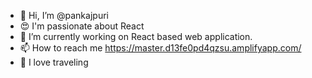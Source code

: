 - 👋 Hi, I’m @pankajpuri
- 😍 I'm passionate about React
- 🌱 I’m currently working on React based web application.
- 📫 How to reach me https://master.d13fe0pd4qzsu.amplifyapp.com/
- 💞️  I love traveling

<!---
pankajpuri/pankajpuri is a ✨ special ✨ repository because its `README.md` (this file) appears on your GitHub profile.
You can click the Preview link to take a look at your changes.
--->
